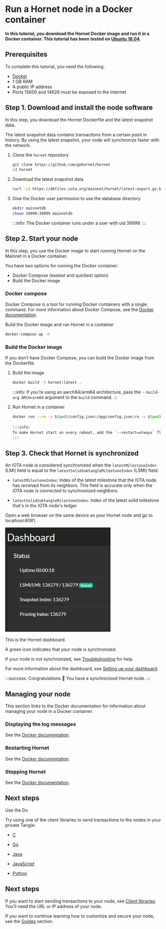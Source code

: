 # Run a Hornet node in a Docker container

**In this tutorial, you download the Hornet Docker image and run it in a Docker container. This tutorial has been tested on [Ubuntu 18.04](http://releases.ubuntu.com/18.04).**

## Prerequisites

To complete this tutorial, you need the following:

- [Docker](https://docs.docker.com/install/#supported-platforms)
- 1 GB RAM
- A public IP address
- Ports 15600 and 14626 must be exposed to the Internet

## Step 1. Download and install the node software

In this step, you download the Hornet Dockerfile and the latest snapshot data.

The latest snapshot data contains transactions from a certain point in history. By using the latest snapshot, your node will synchronize faster with the network.

1. Clone the `hornet` repository

    ```bash
    git clone https://github.com/gohornet/hornet
    cd hornet
    ```

2. Download the latest snapshot data

    ```bash
    curl -LO https://dbfiles.iota.org/mainnet/hornet/latest-export.gz.bin
    ```

3. Give the Docker user permission to use the database directory

    ```bash
    mkdir mainnetdb
    chown 39999:39999 mainnetdb
    ```

    :::info:
    The Docker container runs under a user with uid 39999.
    :::

## Step 2. Start your node

In this step, you use the Docker image to start running Hornet on the Mainnet in a Docker container.

You have two options for running the Docker container:

- Docker Compose (easiest and quickest option)
- Build the Docker image

### Docker compose

Docker Compose is a tool for running Docker containers with a single command. For more information about Docker Compose, see the [Docker documentation](https://docs.docker.com/compose/). 

Build the Docker image and run Hornet in a container

```bash
docker-compose up -d
```

### Build the Docker image

If you don't have Docker Compose, you can build the Docker image from the Dockerfile.

1. Build the image

    ```bash
    docker build -t hornet:latest .
    ```

    :::info:
    If you're using an aarch64/arm64 architecture, pass the `--build-arg ARCH=arm64` argument to the `build` command.
    :::


2. Run Hornet in a container

    ```bash
    docker run --rm -v $(pwd)/config.json:/app/config.json:ro -v $(pwd)/latest-export.gz.bin:/app/latest-export.gz.bin:ro -v $(pwd)/mainnetdb:/app/mainnetdb --name hornet --net=host hornet:latest

    :::info:
    To make Hornet start on every reboot, add the `--restart=always` flag to the `docker run` command.
    :::

## Step 3. Check that Hornet is synchronized

An IOTA node is considered synchronized when the `latestMilestoneIndex` (LMI) field is equal to the `latestSolidSubtangleMilestoneIndex` (LSMI) field:

- `latestMilestoneIndex`: Index of the latest milestone that the IOTA node has received from its neighbors. This field is accurate only when the IOTA node is connected to synchronized neighbors.

- `latestSolidSubtangleMilestoneIndex`: Index of the latest solid milestone that's in the IOTA node's ledger

Open a web browser on the same device as your Hornet node and go to localhost:8081.

![A synchronized node's dashboard](../images/synced-node.png)

This is the Hornet dashboard.

A green icon indicates that your node is synchronized.

If your node is not synchronized, see [Troubleshooting](../references/troubleshooting.md) for help.

For more information about the dashboard, see [Setting up your dashboard](../guides/setting-up-dashboard.md).

:::success: Congratulations :tada:
You have a synchronized Hornet node.
:::

## Managing your node

This section links to the Docker documentation for information about managing your node in a Docker container.

### Displaying the log messages

See the [Docker documentation](https://docs.docker.com/engine/reference/commandline/logs/).

### Restarting Hornet

See the [Docker documentation](https://docs.docker.com/engine/reference/commandline/restart/).

### Stopping Hornet

See the [Docker documentation](https://docs.docker.com/engine/reference/commandline/stop/).

## Next steps

Use the Do

Try using one of the client libraries to send transactions to the nodes in your private Tangle:

- [C](root://core/1.0/getting-started/get-started-c.md)

- [Go](root://core/1.0/getting-started/get-started-go.md)

- [Java](root://core/1.0/getting-started/get-started-java.md)

- [JavaScript](root://core/1.0/getting-started/get-started-js.md)

- [Python](root://core/1.0/getting-started/get-started-python.md)

## Next steps

If you want to start sending transactions to your node, see [Client libraries](root://client-libraries/1.0/overview.md). You'll need the URL or IP address of your node.

If you want to continue learning how to customize and secure your node, see the [Guides](../guides/securing-your-node.md) section.